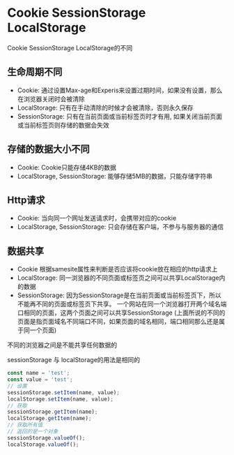 # Cookie SessionStorage LocalStorage
Cookie SessionStorage LocalStorage的不同
## 生命周期不同
* Cookie: 通过设置Max-age和Experis来设置过期时间，如果没有设置，那么在浏览器关闭时会被清除
* LocalStorage: 只有在手动清除的时候才会被清除，否则永久保存
* SessionStorage: 只有在当前页面或当前标签页时才有用, 如果关闭当前页面或当前标签页则存储的数据会失效

## 存储的数据大小不同
* Cookie: Cookie只能存储4KB的数据
* LocalStorage, SessionStorage: 能够存储5MB的数据，只能存储字符串

## Http请求
* Cookie: 当向同一个网址发送请求时，会携带对应的cookie
* LocalStorage, SessionStorage: 只会存储在客户端，不参与与服务器的通信

## 数据共享
* Cookie 根据samesite属性来判断是否应该将cookie放在相应的http请求上
* LocalStorage: 同一浏览器的不同页面或标签页之间可以共享LocalStorage内的数据
* SessionStorage: 因为SessionStorage是在当前页面或当前标签页下，所以不能再不同的页面或标签页下共享。 一个网站在同一个浏览器打开两个域名端口相同的页面，这两个页面之间可以共享SessionStorage
(上面所说的不同的页面是指页面域名不同端口不同，如果页面的域名相同，端口相同那么还是属于同一个页面)

不同的浏览器之间是不能共享任何数据的

sessionStorage 与 localStorage的用法是相同的
```javaScript
const name = 'test';
const value = 'test';
// 设置
sessionStorage.setItem(name, value);
localStorage.setItem(name, value);
// 获取
sessionStorage.getItem(name);
localStorage.getItem(name);
// 获取所有值
// 返回的是一个对象
sessionStorage.valueOf();
localStorage.valueOf();
```
